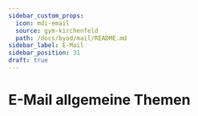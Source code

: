 ```yaml
---
sidebar_custom_props:
  icon: mdi-email
  source: gym-kirchenfeld
  path: /docs/byod/mail/README.md
sidebar_label: E-Mail
sidebar_position: 31
draft: true
---
```


#  E-Mail allgemeine Themen



<Features />
